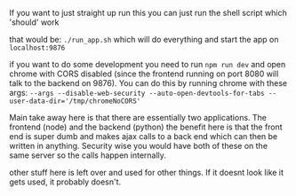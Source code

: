 If you want to just straight up run this you can just run the shell script which 'should' work

that would be: `./run_app.sh` which will do everything and start the app on `localhost:9876`

if you want to do some development you need to run `npm run dev` 
and open chrome with CORS disabled (since the frontend running on port 8080 
will talk to the backend on 9876). You can do this by running chrome with these args: 
`--args --disable-web-security --auto-open-devtools-for-tabs --user-data-dir='/tmp/chromeNoCORS'`

Main take away here is that there are essentially two applications. The frontend (node) and the backend (python)
the benefit here is that the front end is super dumb and makes ajax calls to a back end which can then be
written in anything. Security wise you would have both of these on the same server so the calls happen
internally.

other stuff here is left over and used for other things. If it doesnt look like it gets used, it
probably doesn't.